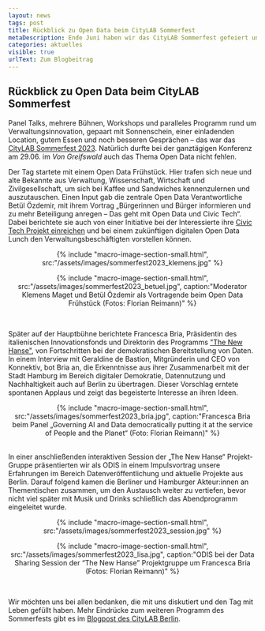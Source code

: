 ```yaml
---
layout: news
tags: post
title: Rückblick zu Open Data beim CityLAB Sommerfest  
metaDescription: Ende Juni haben wir das CityLAB Sommerfest gefeiert und die ODIS durfte dabei natürlich nicht fehlen. Ein paar Einblicke vom Open Data Frühstück und unserer Session mit der "The New Hanse" Projektgruppe gibt es hier.
categories: aktuelles
visible: true
urlText: Zum Blogbeitrag
---
```

## Rückblick zu Open Data beim CityLAB Sommerfest

Panel Talks, mehrere Bühnen, Workshops und paralleles Programm rund um Verwaltungsinnovation, gepaart mit Sonnenschein, einer einladenden Location, gutem Essen und noch besseren Gesprächen – das war das [CityLAB Sommerfest 2023]( https://citylab-berlin.org/de/events/citylab-sommerfest-2023/). Natürlich durfte bei der ganztägigen Konferenz am 29.06. im *Von Greifswald* auch das Thema Open Data nicht fehlen. 

Der Tag startete mit einem Open Data Frühstück. Hier trafen sich neue und alte Bekannte aus Verwaltung, Wissenschaft, Wirtschaft und Zivilgesellschaft, um sich bei Kaffee und Sandwiches kennenzulernen und auszutauschen. Einen Input gab die zentrale Open Data Verantwortliche Betül Özdemir, mit ihrem Vortrag „Bürgerinnen und Bürger informieren und zu mehr Beteiligung anregen – Das geht mit Open Data und Civic Tech“. Dabei berichtete sie auch von einer Initiative bei der Interessierte ihre [Civic Tech Projekt einreichen]( https://mein.berlin.de/projekte/civic-tech-projekte-aus-berlin-mit-open-data/) und bei einem zukünftigen digitalen Open Data Lunch den Verwaltungsbeschäftigten vorstellen können. 

<center>
{% include "macro-image-section-small.html", src:"/assets/images/sommerfest2023_klemens.jpg" %}

{% include "macro-image-section-small.html", src:"/assets/images/sommerfest2023_betuel.jpg", caption:"Moderator Klemens Maget und Betül Özdemir als Vortragende beim Open Data Frühstück (Fotos: Florian Reimann)" %}
</center>

<br>

Später auf der Hauptbühne berichtete Francesca Bria, Präsidentin des italienischen Innovationsfonds und Direktorin des Programms ["The New Hanse"]( https://thenew.institute/en/programs/the-new-hanse), von Fortschritten bei der demokratischen Bereitstellung von Daten. In einem Interview mit Geraldine de Bastion, Mitgründerin und CEO von Konnektiv, bot Bria an, die Erkenntnisse aus ihrer Zusammenarbeit mit der Stadt Hamburg im Bereich digitaler Demokratie, Datennutzung und Nachhaltigkeit auch auf Berlin zu übertragen. Dieser Vorschlag erntete spontanen Applaus und zeigt das begeisterte Interesse an ihren Ideen.

<center>
{% include "macro-image-section-small.html", src:"/assets/images/sommerfest2023_bria.jpg", caption:"Francesca Bria beim Panel „Governing AI and Data democratically putting it at the service of People and the Planet“ (Foto: Florian Reimann)" %}
</center>

<br>

In einer anschließenden interaktiven Session der „The New Hanse“ Projekt-Gruppe präsentierten wir als ODIS in einem Impulsvortrag unsere Erfahrungen im Bereich Datenveröffentlichung und aktuelle Projekte aus Berlin. Darauf folgend kamen die Berliner und Hamburger Akteur:innen an Thementischen zusammen, um den Austausch weiter zu vertiefen, bevor nicht viel später mit Musik und Drinks schließlich das Abendprogramm eingeleitet wurde.

<center>
{% include "macro-image-section-small.html", src:"/assets/images/sommerfest2023_session.jpg" %}

{% include "macro-image-section-small.html", src:"/assets/images/sommerfest2023_lisa.jpg", caption:"ODIS bei der Data Sharing Session der “The New Hanse” Projektgruppe um Francesca Bria (Fotos: Florian Reimann)" %}
</center>

<br>

Wir möchten uns bei allen bedanken, die mit uns diskutiert und den Tag mit Leben gefüllt haben. Mehr Eindrücke zum weiteren Programm des Sommerfests gibt es im [Blogpost des CityLAB Berlin]( https://citylab-berlin.org/de/blog/citylab-sommerfest-2023-recap/).
